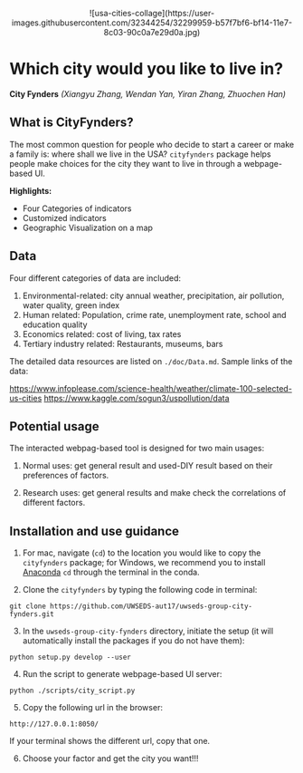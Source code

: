 <p align="center">
![usa-cities-collage](https://user-images.githubusercontent.com/32344254/32299959-b57f7bf6-bf14-11e7-8c03-90c0a7e29d0a.jpg)
</p>

# Which city would you like to live in?

**City Fynders** *(Xiangyu Zhang, Wendan Yan, Yiran Zhang, Zhuochen Han)*

## What is CityFynders?
The most common question for people who decide to start a career or make a family is: where shall we live in the USA? `cityfynders` package helps people make choices for the city they want to live in through a webpage-based UI.


**Highlights:**
- Four Categories of indicators
- Customized  indicators
- Geographic Visualization on a map

## Data
Four different categories of data are included:
1. Environmental-related: city annual weather, precipitation, air pollution, water quality, green index
2. Human related: Population, crime rate, unemployment rate, school and education quality
3. Economics related: cost of living, tax rates
4. Tertiary industry related: Restaurants, museums, bars

The detailed data resources are listed on `./doc/Data.md`. Sample links of the data:

https://www.infoplease.com/science-health/weather/climate-100-selected-us-cities
https://www.kaggle.com/sogun3/uspollution/data


## Potential usage
The interacted webpag-based tool is designed for two main usages:

1. Normal uses: get general result and used-DIY result based on their preferences of factors.

2. Research uses: get general results and make check the correlations of different factors.

## Installation and use guidance
1. For mac, navigate (`cd`) to the location you would like to copy the `cityfynders` package; for Windows, we recommend you to install [Anaconda](https://www.anaconda.com/download/#macos) `cd` through the terminal in the conda.

2. Clone the `cityfynders` by typing the following code in terminal:

~~~
git clone https://github.com/UWSEDS-aut17/uwseds-group-city-fynders.git
~~~

3. In the `uwseds-group-city-fynders` directory, initiate the setup (it will automatically install the packages if you do not have them):

~~~
python setup.py develop --user
~~~

4. Run the script to generate webpage-based UI server:

~~~
python ./scripts/city_script.py
~~~

5. Copy the following url in the browser:

~~~
http://127.0.0.1:8050/
~~~

If your terminal shows the different url, copy that one.

6. Choose your factor and get the city you want!!!
